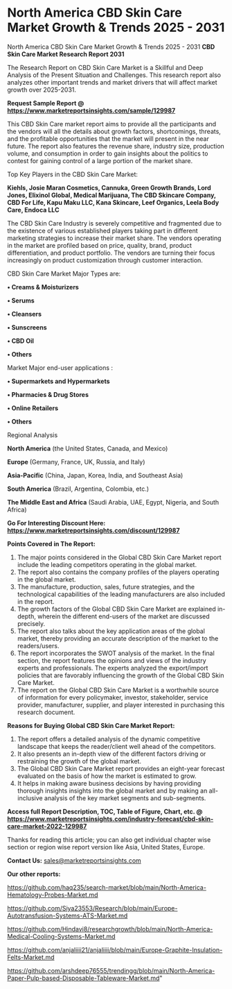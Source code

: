 # North America CBD Skin Care Market Growth & Trends 2025 - 2031
North America CBD Skin Care Market Growth & Trends 2025 - 2031
<strong>CBD Skin Care Market Research Report 2031</strong>

The Research Report on CBD Skin Care Market is a Skillful and Deep Analysis of the Present Situation and Challenges. This research report also analyzes other important trends and market drivers that will affect market growth over 2025-2031.

<strong>Request Sample Report @ <a href=https://www.marketreportsinsights.com/sample/129987>https://www.marketreportsinsights.com/sample/129987</a></strong>

This CBD Skin Care market report aims to provide all the participants and the vendors will all the details about growth factors, shortcomings, threats, and the profitable opportunities that the market will present in the near future. The report also features the revenue share, industry size, production volume, and consumption in order to gain insights about the politics to contest for gaining control of a large portion of the market share.

Top Key Players in the CBD Skin Care Market:

<strong>Kiehls, Josie Maran Cosmetics, Cannuka, Green Growth Brands, Lord Jones, Elixinol Global, Medical Marijuana, The CBD Skincare Company, CBD For Life, Kapu Maku LLC, Kana Skincare, Leef Organics, Leela Body Care, Endoca LLC</strong>

The CBD Skin Care Industry is severely competitive and fragmented due to the existence of various established players taking part in different marketing strategies to increase their market share. The vendors operating in the market are profiled based on price, quality, brand, product differentiation, and product portfolio. The vendors are turning their focus increasingly on product customization through customer interaction.

CBD Skin Care Market Major Types are:

<strong>• Creams & Moisturizers

• Serums

• Cleansers

• Sunscreens

• CBD Oil

• Others</strong>

Market Major end-user applications :

<strong>• Supermarkets and Hypermarkets

• Pharmacies & Drug Stores

• Online Retailers

• Others</strong>

Regional Analysis

</u><strong><b>North America</b></strong> (the United States, Canada, and Mexico)

<strong><b>Europe </b></strong>(Germany, France, UK, Russia, and Italy)

<strong><b>Asia-Pacific</b></strong> (China, Japan, Korea, India, and Southeast Asia)

<strong><b>South America</b></strong> (Brazil, Argentina, Colombia, etc.)

<strong><b>The Middle East and Africa</b></strong> (Saudi Arabia, UAE, Egypt, Nigeria, and South Africa)

<strong>Go For Interesting Discount Here: <a href=https://www.marketreportsinsights.com/discount/129987>https://www.marketreportsinsights.com/discount/129987</a></strong>

<strong>Points Covered in The Report:</strong>
<ol>
  <li>The major points considered in the Global CBD Skin Care Market report include the leading competitors operating in the global market.</li>
  <li>The report also contains the company profiles of the players operating in the global market.</li>
  <li>The manufacture, production, sales, future strategies, and the technological capabilities of the leading manufacturers are also included in the report.</li>
  <li>The growth factors of the Global CBD Skin Care Market are explained in-depth, wherein the different end-users of the market are discussed precisely.</li>
  <li>The report also talks about the key application areas of the global market, thereby providing an accurate description of the market to the readers/users.</li>
  <li>The report incorporates the SWOT analysis of the market. In the final section, the report features the opinions and views of the industry experts and professionals. The experts analyzed the export/import policies that are favorably influencing the growth of the Global CBD Skin Care Market.</li>
  <li>The report on the Global CBD Skin Care Market is a worthwhile source of information for every policymaker, investor, stakeholder, service provider, manufacturer, supplier, and player interested in purchasing this research document.</li>
</ol>
<strong>Reasons for Buying Global CBD Skin Care Market Report:</strong>

<ol>
  <li>The report offers a detailed analysis of the dynamic competitive landscape that keeps the reader/client well ahead of the competitors.</li>
  <li>It also presents an in-depth view of the different factors driving or restraining the growth of the global market.</li>
  <li>The Global CBD Skin Care Market report provides an eight-year forecast evaluated on the basis of how the market is estimated to grow.</li>
  <li>It helps in making aware business decisions by having providing thorough insights insights into the global market and by making an all-inclusive analysis of the key market segments and sub-segments.</li>
</ol>
<strong>Access full Report Description, TOC, Table of Figure, Chart, etc. @ <a href=https://www.marketreportsinsights.com/industry-forecast/cbd-skin-care-market-2022-129987>https://www.marketreportsinsights.com/industry-forecast/cbd-skin-care-market-2022-129987</a></strong>


Thanks for reading this article; you can also get individual chapter wise section or region wise report version like Asia, United States, Europe.

<strong>Contact Us:</strong>
sales@marketreportsinsights.com

<strong>Our other reports:</strong>

<a href=https://github.com/haq235/search-market/blob/main/North-America-Hematology-Probes-Market.md>https://github.com/haq235/search-market/blob/main/North-America-Hematology-Probes-Market.md</a>

<a href=https://github.com/Siya23553/Research/blob/main/Europe-Autotransfusion-Systems-ATS-Market.md>https://github.com/Siya23553/Research/blob/main/Europe-Autotransfusion-Systems-ATS-Market.md</a>

<a href=https://github.com/Hindavi8/researchgrowth/blob/main/North-America-Medical-Cooling-Systems-Market.md>https://github.com/Hindavi8/researchgrowth/blob/main/North-America-Medical-Cooling-Systems-Market.md</a>

<a href=https://github.com/anjaliiii21/anjaliiii/blob/main/Europe-Graphite-Insulation-Felts-Market.md>https://github.com/anjaliiii21/anjaliiii/blob/main/Europe-Graphite-Insulation-Felts-Market.md</a>

<a href=https://github.com/arshdeep76555/trendingg/blob/main/North-America-Paper-Pulp-based-Disposable-Tableware-Market.md>https://github.com/arshdeep76555/trendingg/blob/main/North-America-Paper-Pulp-based-Disposable-Tableware-Market.md</a>"

